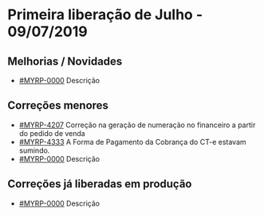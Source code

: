 # Primeira liberação de Julho - 09/07/2019

## Melhorias / Novidades
* [#MYRP-0000](https://devmyrp.atlassian.net/browse/MYRP-0000) Descrição


## Correções menores
* [#MYRP-4207](https://devmyrp.atlassian.net/browse/MYRP-4207) Correção na geração de numeração no financeiro a partir do pedido de venda
* [#MYRP-4333](https://devmyrp.atlassian.net/browse/MYRP-4333) A Forma de Pagamento da Cobrança do CT-e estavam sumindo.
* [#MYRP-0000](https://devmyrp.atlassian.net/browse/MYRP-0000) Descrição


## Correções já liberadas em produção
* [#MYRP-0000](https://devmyrp.atlassian.net/browse/MYRP-0000) Descrição

